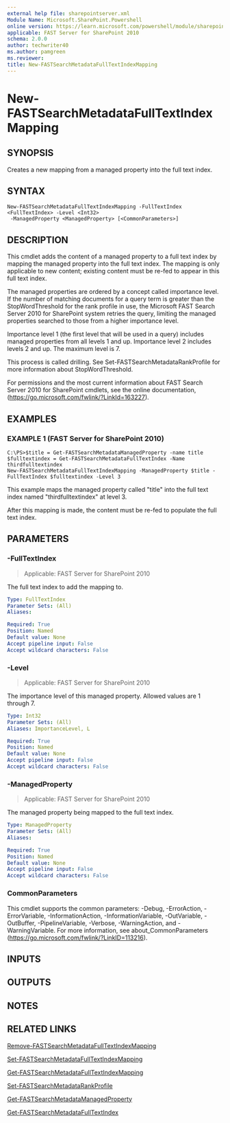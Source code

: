 ```yaml
---
external help file: sharepointserver.xml
Module Name: Microsoft.SharePoint.Powershell
online version: https://learn.microsoft.com/powershell/module/sharepoint-server/new-fastsearchmetadatafulltextindexmapping
applicable: FAST Server for SharePoint 2010
schema: 2.0.0
author: techwriter40
ms.author: pamgreen
ms.reviewer:
title: New-FASTSearchMetadataFullTextIndexMapping
---
```


# New-FASTSearchMetadataFullTextIndexMapping

## SYNOPSIS
Creates a new mapping from a managed property into the full text index.

## SYNTAX

```
New-FASTSearchMetadataFullTextIndexMapping -FullTextIndex <FullTextIndex> -Level <Int32>
 -ManagedProperty <ManagedProperty> [<CommonParameters>]
```

## DESCRIPTION
This cmdlet adds the content of a managed property to a full text index by mapping the managed property into the full text index.
The mapping is only applicable to new content; existing content must be re-fed to appear in this full text index.

The managed properties are ordered by a concept called importance level.
If the number of matching documents for a query term is greater than the StopWordThreshold for the rank profile in use, the Microsoft FAST Search Server 2010 for SharePoint system retries the query, limiting the managed properties searched to those from a higher importance level.

Importance level 1 (the first level that will be used in a query) includes managed properties from all levels 1 and up.
Importance level 2 includes levels 2 and up.
The maximum level is 7.

This process is called drilling.
See Set-FASTSearchMetadataRankProfile for more information about StopWordThreshold.

For permissions and the most current information about FAST Search Server 2010 for SharePoint cmdlets, see the online documentation, (https://go.microsoft.com/fwlink/?LinkId=163227).

## EXAMPLES

### EXAMPLE 1 (FAST Server for SharePoint 2010)
```
C:\PS>$title = Get-FASTSearchMetadataManagedProperty -name title
$fulltextindex = Get-FASTSearchMetadataFullTextIndex -Name thirdfulltextindex
New-FASTSearchMetadataFullTextIndexMapping -ManagedProperty $title -FullTextIndex $fulltextindex -Level 3
```

This example maps the managed property called "title" into the full text index named "thirdfulltextindex" at level 3.

After this mapping is made, the content must be re-fed to populate the full text index.

## PARAMETERS

### -FullTextIndex

> Applicable: FAST Server for SharePoint 2010

The full text index to add the mapping to.

```yaml
Type: FullTextIndex
Parameter Sets: (All)
Aliases:

Required: True
Position: Named
Default value: None
Accept pipeline input: False
Accept wildcard characters: False
```

### -Level

> Applicable: FAST Server for SharePoint 2010

The importance level of this managed property.
Allowed values are 1 through 7.

```yaml
Type: Int32
Parameter Sets: (All)
Aliases: ImportanceLevel, L

Required: True
Position: Named
Default value: None
Accept pipeline input: False
Accept wildcard characters: False
```

### -ManagedProperty

> Applicable: FAST Server for SharePoint 2010

The managed property being mapped to the full text index.

```yaml
Type: ManagedProperty
Parameter Sets: (All)
Aliases:

Required: True
Position: Named
Default value: None
Accept pipeline input: False
Accept wildcard characters: False
```

### CommonParameters
This cmdlet supports the common parameters: -Debug, -ErrorAction, -ErrorVariable, -InformationAction, -InformationVariable, -OutVariable, -OutBuffer, -PipelineVariable, -Verbose, -WarningAction, and -WarningVariable. For more information, see about_CommonParameters (https://go.microsoft.com/fwlink/?LinkID=113216).

## INPUTS

## OUTPUTS

## NOTES

## RELATED LINKS

[Remove-FASTSearchMetadataFullTextIndexMapping](Remove-FASTSearchMetadataFullTextIndexMapping.md)

[Set-FASTSearchMetadataFullTextIndexMapping](Set-FASTSearchMetadataFullTextIndexMapping.md)

[Get-FASTSearchMetadataFullTextIndexMapping](Get-FASTSearchMetadataFullTextIndexMapping.md)

[Set-FASTSearchMetadataRankProfile](Set-FASTSearchMetadataRankProfile.md)

[Get-FASTSearchMetadataManagedProperty](Get-FASTSearchMetadataManagedProperty.md)

[Get-FASTSearchMetadataFullTextIndex](Get-FASTSearchMetadataFullTextIndex.md)
